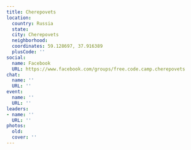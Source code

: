 ```yaml
---
title: Cherepovets
location:
  country: Russia
  state: 
  city: Cherepovets
  neighborhood: 
  coordinates: 59.128697, 37.916389
  plusCode: ''
social:
  name: Facebook
  URL: https://www.facebook.com/groups/free.code.camp.cherepovets
chat:
  name: ''
  URL: ''
event:
  name: ''
  URL: ''
leaders:
- name: ''
  URL: ''
photos:
  old: 
  cover: ''
---
```


